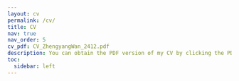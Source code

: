 ```yaml
---
layout: cv
permalink: /cv/
title: CV
nav: true
nav_order: 5
cv_pdf: CV_ZhengyangWan_2412.pdf
description: You can obtain the PDF version of my CV by clicking the PDF icon on the right.
toc:
  sidebar: left
---
```

